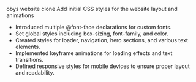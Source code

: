 o b y s  website clone
Add initial CSS styles for the website layout and animations
- Introduced multiple @font-face declarations for custom fonts.
- Set global styles including box-sizing, font-family, and color.
- Created styles for loader, navigation, hero sections, and various text elements.
- Implemented keyframe animations for loading effects and text transitions.
- Defined responsive styles for mobile devices to ensure proper layout and readability.
